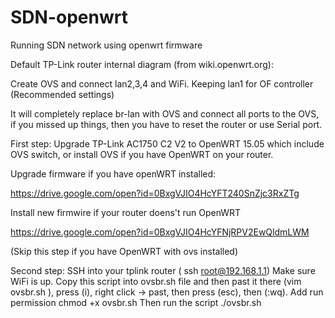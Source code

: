 # SDN-openwrt
Running SDN network using openwrt firmware


Default TP-Link router internal diagram (from wiki.openwrt.org):





Create OVS and connect lan2,3,4 and WiFi. Keeping lan1 for OF controller (Recommended settings)



It will completely replace br-lan with OVS and connect all ports to the OVS, if you missed up things, then you have to reset the router or use Serial port.





First step:
Upgrade TP-Link AC1750 C2 V2 to OpenWRT 15.05 which include OVS switch, or install OVS if you have OpenWRT on your router.



Upgrade firmware if you have openWRT installed:

https://drive.google.com/open?id=0BxgVJIO4HcYFT240SnZjc3RxZTg



Install new firmwire if your router doens't run OpenWRT

https://drive.google.com/open?id=0BxgVJIO4HcYFNjRPV2EwQldmLWM

(Skip this step if you have OpenWRT with ovs installed)

Second step:
SSH into your tplink router ( ssh root@192.168.1.1)
Make sure WiFi is up.
Copy this script into ovsbr.sh file and then past it there  (vim ovsbr.sh ), press (i), right click -> past, then press (esc), then (:wq).
Add run permission chmod +x ovsbr.sh 
Then run the script
./ovsbr.sh 
